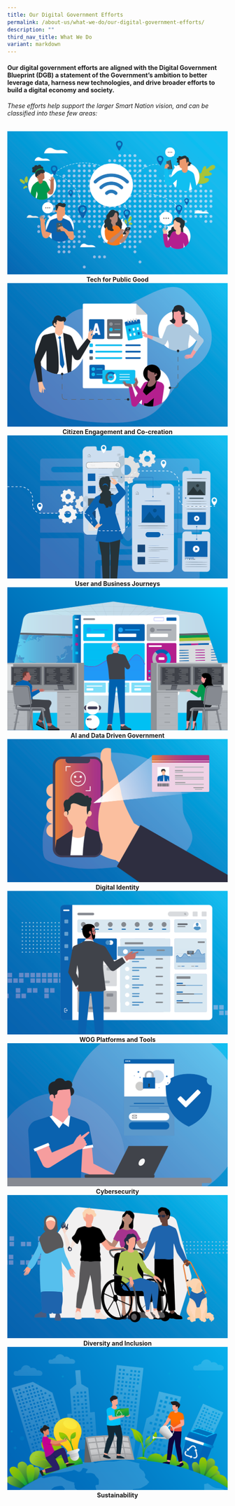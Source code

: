 ```yaml
---
title: Our Digital Government Efforts
permalink: /about-us/what-we-do/our-digital-government-efforts/
description: ""
third_nav_title: What We Do
variant: markdown
---
```

#### Our digital government efforts are aligned with the Digital Government Blueprint (DGB) a statement of the Government’s ambition to better leverage data, harness new technologies, and drive broader efforts to build a digital economy and society. 

###### These efforts help support the larger Smart Nation vision, and can be classified into these few areas:



<div class="row">
  <div style="text-align: center" class="col">
    <a target="_blank" href="/digital-government-efforts/tech-for-public-good">
      <img alt="Tech for Public Good" src="/images/About%20Us/What%20We%20Do/Tech_for_Public_Good.png"></a>
    <figcaption><b>Tech for Public Good</b></figcaption>
  </div>

  <div style="text-align: center" class="col">
    <a target="_blank" href="/digital-government-efforts/citizen-engagement-and-co-creation">
      <img alt="Citizen Engagement and Co-creation" src="/images/About%20Us/What%20We%20Do/Citizen_Engagement.png"></a>
    <figcaption><b>Citizen Engagement and Co-creation</b></figcaption>
  </div>
	
  <div style="text-align: center" class="col">
    <a target="_blank" href="/digital-government-efforts/user-and-business-journeys">
      <img alt="Citizen Engagement and Co-creation" src="/images/About%20Us/What%20We%20Do/User_Business_Journey.png"></a>
    <figcaption><b>User and Business Journeys</b></figcaption>
  </div>
</div>

<div class="row">
  <div style="text-align: center" class="col">
     <a target="_blank" href="/digital-government-efforts/ai-and-data-driven-government/">
      <img alt="AI and Data Driven Government" src="/images/About%20Us/What%20We%20Do/Data_Driven_Gov_AI.png"></a>
    <figcaption><b>AI and Data Driven Government</b></figcaption>
  </div>


  <div style="text-align: center" class="col">
    <a target="_blank" href="/digital-government-efforts/digital-identity/">
      <img alt="Digital Identity" src="/images/About%20Us/What%20We%20Do/Digital_Identity.png"></a>
    <figcaption><b>Digital Identity</b></figcaption>
  </div>

  <div style="text-align: center" class="col">
    <a target="_blank" href="/digital-government-efforts/whole-of-government-platforms-and-tools">
      <img alt="WOG Platforms and Tools" src="/images/About%20Us/What%20We%20Do/WOG_Platforms.png"></a>
    <figcaption><b>WOG Platforms and Tools</b></figcaption>
  </div>
</div>

<div class="row">
  <div style="text-align: center" class="col">
    <a target="_blank" href="/digital-government-efforts/cybersecurity">
      <img alt="Cybersecurity" src="/images/About%20Us/What%20We%20Do/Cybersecurity.png"></a>
    <figcaption><b>Cybersecurity</b></figcaption>
  </div>

  <div style="text-align: center" class="col">
    <a target="_blank" href="/digital-government-efforts/diversity-and-inclusion">
      <img alt="Diversity and Inclusion" src="/images/About%20Us/What%20We%20Do/Diversity_Inclusion.png"></a>
    <figcaption><b>Diversity and Inclusion</b></figcaption>
  </div>

  <div style="text-align: center" class="col">
    <a target="_blank" href="/digital-government-efforts/sustainability">
      <img alt="Sustainability" src="/images/About%20Us/What%20We%20Do/Sustainability.png"></a>
    <figcaption><b>Sustainability</b></figcaption>
  </div>
</div>